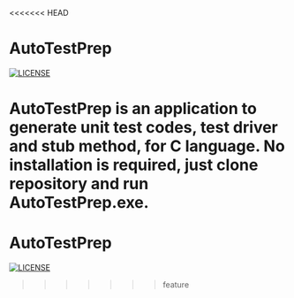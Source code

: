 <<<<<<< HEAD
# AutoTestPrep

[![LICENSE](https://img.shields.io/badge/License-MIT-brightfreen.svg)](https://spdx.org/licenses/MIT)

AutoTestPrep is an application to generate unit test codes, test driver and stub method, for C language.
No installation is required, just clone repository and run AutoTestPrep.exe.
=======
# AutoTestPrep

[![LICENSE](https://img.shields.io/badge/License-MIT-brightfreen.svg)](https://spdx.org/licenses/MIT)
>>>>>>> feature
